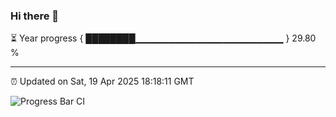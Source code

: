 ### Hi there 👋

⏳ Year progress { ████████▁▁▁▁▁▁▁▁▁▁▁▁▁▁▁▁▁▁▁▁▁▁ } 29.80 %

---

⏰ Updated on Sat, 19 Apr 2025 18:18:11 GMT

![Progress Bar CI](https://github.com/liununu/liununu/workflows/Progress%20Bar%20CI/badge.svg)
